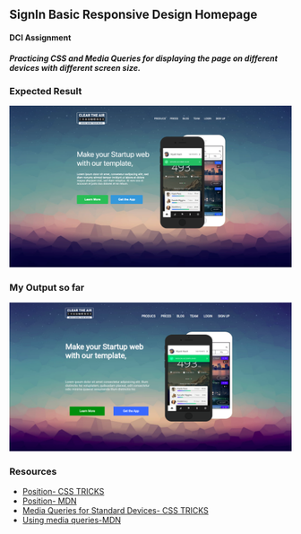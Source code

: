 ## SignIn Basic Responsive Design Homepage

#### DCI  Assignment 

##### Practicing CSS and Media Queries for  displaying the page on different devices with different screen size.


### Expected Result
![](./img/homepage.png)

### My Output so far 
![](./img/output.png)


### Resources

- [Position- CSS TRICKS](https://css-tricks.com/absolute-relative-fixed-positioining-how-do-they-differ/)
- [Position- MDN](https://developer.mozilla.org/en-US/docs/Web/CSS/position)
- [Media Queries for Standard Devices- CSS TRICKS](https://css-tricks.com/snippets/css/media-queries-for-standard-devices/)
- [Using media queries-MDN](https://developer.mozilla.org/en-US/docs/Web/CSS/Media_Queries/Using_media_queries)

